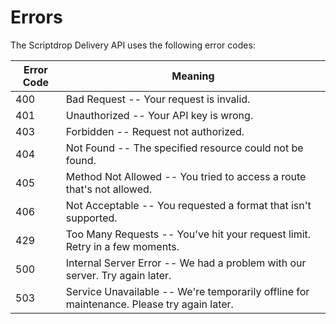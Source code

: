 # Errors

The Scriptdrop Delivery API uses the following error codes:


Error Code | Meaning
---------- | -------
400 | Bad Request -- Your request is invalid.
401 | Unauthorized -- Your API key is wrong.
403 | Forbidden -- Request not authorized.
404 | Not Found -- The specified resource could not be found.
405 | Method Not Allowed -- You tried to access a route that's not allowed.
406 | Not Acceptable -- You requested a format that isn't supported.
429 | Too Many Requests -- You've hit your request limit. Retry in a few moments.
500 | Internal Server Error -- We had a problem with our server. Try again later.
503 | Service Unavailable -- We're temporarily offline for maintenance. Please try again later.

